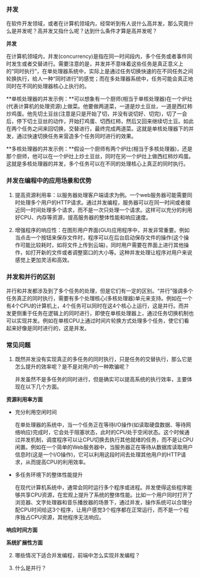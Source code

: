 ### 并发

在软件开发领域，或者在计算机领域内，经常听到有人说什么高并发，那么究竟什么是并发呢？高并发又指什么呢？达到什么条件才算是高并发呢？

**并发**

在计算机领域内，并发(concurrency)是指在同一时间段内，多个任务或者事件同时发生或者交替进行。需要注意的是，并发并不意味着这些任务是真正意义上的“同时执行”，在单处理器系统中，实际上是通过任务切换快速的在不同任务之间轮换执行，给人一种“同时进行”的感觉；而在多处理器系统中，任务可能会真正地同时在不同的处理器核心上执行的。

**单核处理器的并发示例：**可以想象有一个厨师(相当于单核处理器)在一个炉灶(代表计算机的处理资源)上做菜。他要做两道菜，一道是炒土豆丝，一道是西红柿炒鸡蛋。他先切土豆丝(注意是只是开始了切，并没有说切好、切完)，切了一会后，停下切土豆丝的动作，开始打鸡蛋、切西红柿，然后又回来继续切土豆。如此在两个任务之间来回切换，交替进行，最终完成两道菜。这就是单核处理器下的并发，通过快速切换任务来营造多个任务同时进行的效果。

**多核处理器的并发示例：**假设一个厨师有两个炉灶(相当于多核处理器)，还是那个厨师，他可以在一个炉灶上炒土豆丝，同时在另一个炉灶上做西红柿炒鸡蛋。这就是多核处理器的并发，多个任务可以在不同的处理核心上真正的同时执行。

### 并发在编程中的应用场景和优势

1. 提高资源利用率：以服务器处理客户端请求为例。一个web服务器可能需要同时处理多个用户的HTTP请求。通过并发编程，服务器可以在同一时间或者接近同一时间处理多个请求，而不是一次只处理一个请求。这样可以充分的利用好CPU、内存等资源，提高服务器的整体性能和响应速度。

2. 增强程序的响应性：在图形用户界面(GUI)应用程序中，并发非常重要。例如当点击一个按钮来保存文件时，程序可以在后台启动保存文件的操作(这个操作可能比较耗时，如将文件上传到云端)，同时用户需要在界面上进行其他操作，如打开新的文件或者调整窗口的大小等。这种并发处理让程序对用户来说感觉上更加灵活和高效。

### 并发和并行的区别

并行和并发都涉及到了多个任务的处理，但是它们有一定的区别。“并行”强调多个任务真正的同时执行，需要有多个处理核心(多核处理器)单元来支持。例如在一个有4个CPU的计算机上，4个任务可以同时在这4个核心上运行，这是并行。而并发更侧重于任务在逻辑上的同时进行，即使在单核处理器上，通过任务切换机制也可以实现并发。例如在单核CPU上通过时间片轮换方式处理多个任务，使它们看起来好像是同时进行的，这是并发。

### 常见问题

1. 既然并发没有实现真正的多任务的同时执行，只是任务的交替执行，那么它是怎么提升的效率呢？是不是对用户的一种欺骗呢？

    并发虽然不是多任务的同时进行，但是确实可以提高系统的执行效率，主要体现在以下几个方面。

**资源利用率方面**

- 充分利用空闲时间

    在单处理器的系统中，当一个任务正在等待I/O操作(如读取硬盘数据、等待网络响应)完成时，它会处于阻塞状态，此时的CPU处于空闲状态。这个时候通过并发机制，调度程序可以让CPU切换去执行其他就绪的任务，而不是让CPU闲置。例如在一个简单的Web服务器中，当服务器正在等待从数据库读取用户信息时(这是一个I/O操作)，它可以利用这段时间去处理其他用户的HTTP请求，从而提高CPU的利用效率。

- 多任务环境下的整体性能提升

    在现代计算机系统中，通常会同时运行多个程序或进程。并发使得这些程序能够共享CPU资源，在宏观上提升了系统的整体性能。比如一个用户同时打开了浏览器、文字处理器和音乐播放器的场景下，通过并发，操作系统可以合理分配CPU时间给这3个程序，让用户感觉3个程序都在正常运行，而不是一个程序独占CPU资源，其他程序无法响应。

**响应时间方面**

**系统扩展性方面**

2. 哪些情况下适合并发编程，前端中怎么实现并发编程？

3. 什么是并行？